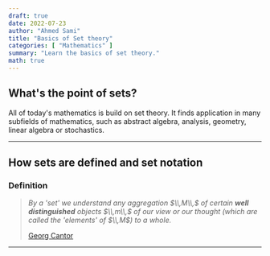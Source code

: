 ```yaml
---
draft: true
date: 2022-07-23
author: "Ahmed Sami"
title: "Basics of Set theory"
categories: [ "Mathematics" ]
summary: "Learn the basics of set theory."
math: true
---
```


## What's the point of sets?

All of today's mathematics is build on set theory. It finds application in many subfields
of mathematics, such as abstract algebra, analysis, geometry, linear algebra or stochastics.

---
## How sets are defined and set notation
### Definition

> _By a 'set' we understand any aggregation $\\,M\\,$ of certain **well distinguished**
objects $\\,m\\,$ of our view or our thought (which are called the 'elements' of $\\,M$) to a whole._
> 
> [Georg Cantor](https://upload.wikimedia.org/wikipedia/commons/c/cf/Textstelle_mit_der_Mengendefinition_von_Georg_Cantor.png)

---